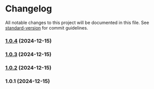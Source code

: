 # Changelog

All notable changes to this project will be documented in this file. See [standard-version](https://github.com/conventional-changelog/standard-version) for commit guidelines.

### [1.0.4](https://github.com/frankhe2025/ui-lib/compare/v1.0.3...v1.0.4) (2024-12-15)

### [1.0.3](https://github.com/frankhe2025/ui-lib/compare/v1.0.2...v1.0.3) (2024-12-15)

### [1.0.2](https://github.com/frankhe2025/ui-lib/compare/v1.0.1...v1.0.2) (2024-12-15)

### 1.0.1 (2024-12-15)
